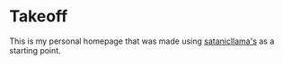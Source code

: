# Takeoff
This is my personal homepage that was made using [satanicllama's](https://github.com/satanicllamaplaza) as a starting point.
